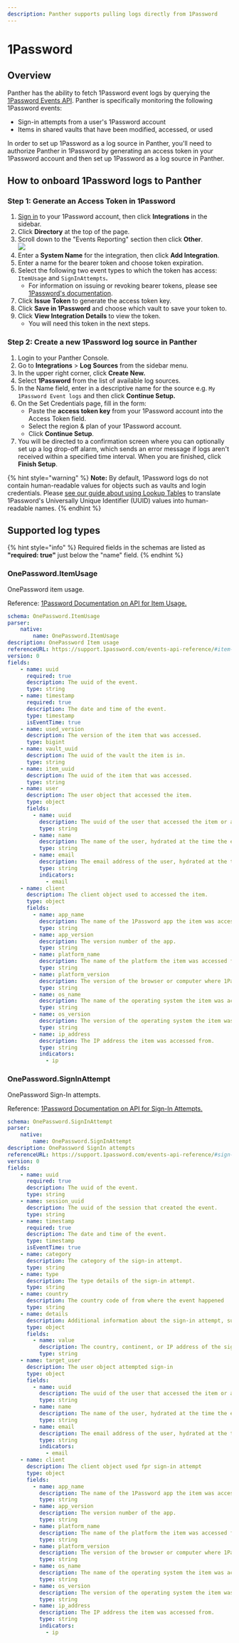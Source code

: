 ```yaml
---
description: Panther supports pulling logs directly from 1Password
---
```


# 1Password

## Overview

Panther has the ability to fetch 1Password event logs by querying the [1Password Events API](https://support.1password.com/events-api-reference/). Panther is specifically monitoring the following 1Password events:

* Sign-in attempts from a user's 1Password account
* Items in shared vaults that have been modified, accessed, or used

In order to set up 1Password as a log source in Panther, you'll need to authorize Panther in 1Password by generating an access token in your 1Password account and then set up 1Password as a log source in Panther.&#x20;

## How to onboard 1Password logs to Panther

### Step 1: Generate an Access Token in 1Password

1. [Sign in](https://start.1password.com/signin) to your 1Password account, then click **Integrations** in the sidebar.
2. Click **Directory** at the top of the page.
3. Scroll down to the "Events Reporting" section then click **Other**. \
   ![](../../.gitbook/assets/1pw-other.png)
4. Enter a **System Name** for the integration, then click **Add Integration**.
5. Enter a name for the bearer token and choose token expiration.&#x20;
6. Select the following two event types to which the token has access: `ItemUsage` and `SignInAttempts`**.**
   * For information on issuing or revoking bearer tokens, please see [1Password's documentation](https://support.1password.com/events-reporting/#appendix-issue-or-revoke-bearer-tokens).
7. Click **Issue Token** to generate the access token key.
8. Click **Save in 1Password** and choose which vault to save your token to.
9. Click **View Integration Details** to view the token.&#x20;
   * You will need this token in the next steps.

### Step 2: Create a new 1Password log source in Panther

1. Login to your Panther Console.
2. Go to **Integrations** > **Log** **Sources** from the sidebar menu.
3. In the upper right corner, click **Create New.**
4. Select **1Password** from the list of available log sources.
5. In the Name field, enter in a descriptive name for the source e.g. `My 1Password Event logs` and then click **Continue Setup.**
6. On the Set Credentials page, fill in the form:
   * Paste the **access token key** from your 1Password account into the Access Token field.
   * Select the region & plan of your 1Password account.&#x20;
   * Click **Continue Setup**.
7. You will be directed to a confirmation screen where you can optionally set up a log drop-off alarm, which sends an error message if logs aren't received within a specified time interval. When you are finished, click **Finish Setup**.

{% hint style="warning" %}
**Note:** By default, 1Password logs do not contain human-readable values for objects such as vaults and login credentials. Please [see our guide about using Lookup Tables](https://docs.panther.com/guides/using-lookup-tables-1password-uuids) to translate 1Password's Universally Unique Identifier (UUID) values into human-readable names.
{% endhint %}

## Supported log types

{% hint style="info" %}
Required fields in the schemas are listed as **"required: true"**  just below the "name" field.
{% endhint %}

### OnePassword.ItemUsage

OnePassword item usage.

Reference: [1Password Documentation on API for Item Usage.](https://support.1password.com/events-api-reference/#item-usage)

```yaml
schema: OnePassword.ItemUsage
parser:
    native:
        name: OnePassword.ItemUsage
description: OnePassword Item usage
referenceURL: https://support.1password.com/events-api-reference/#item-usage
version: 0
fields:
    - name: uuid
      required: true
      description: The uuid of the event.
      type: string
    - name: timestamp
      required: true
      description: The date and time of the event.
      type: timestamp
      isEventTime: true
    - name: used_version
      description: The version of the item that was accessed.
      type: bigint
    - name: vault_uuid
      description: The uuid of the vault the item is in.
      type: string
    - name: item_uuid
      description: The uuid of the item that was accessed.
      type: string
    - name: user
      description: The user object that accessed the item.
      type: object
      fields:
        - name: uuid
          description: The uuid of the user that accessed the item or attempted to sign in to the account.
          type: string
        - name: name
          description: The name of the user, hydrated at the time the event was generated.
          type: string
        - name: email
          description: The email address of the user, hydrated at the time the event was generated.
          type: string
          indicators:
            - email
    - name: client
      description: The client object used to accessed the item.
      type: object
      fields:
        - name: app_name
          description: The name of the 1Password app the item was accessed from.
          type: string
        - name: app_version
          description: The version number of the app.
          type: string
        - name: platform_name
          description: The name of the platform the item was accessed from.
          type: string
        - name: platform_version
          description: The version of the browser or computer where 1Password is installed, or the CPU of the machine where the 1Password command-line tool is installed.
          type: string
        - name: os_name
          description: The name of the operating system the item was accessed from.
          type: string
        - name: os_version
          description: The version of the operating system the item was accessed from.
          type: string
        - name: ip_address
          description: The IP address the item was accessed from.
          type: string
          indicators:
            - ip
```

### OnePassword.SignInAttempt

OnePassword Sign-In attempts.

Reference: [1Password Documentation on API for Sign-In Attempts.](https://support.1password.com/events-api-reference/#sign-in-attempts)

```yaml
schema: OnePassword.SignInAttempt
parser:
    native:
        name: OnePassword.SignInAttempt
description: OnePassword SignIn attempts
referenceURL: https://support.1password.com/events-api-reference/#sign-in-attempts
version: 0
fields:
    - name: uuid
      required: true
      description: The uuid of the event.
      type: string
    - name: session_uuid
      description: The uuid of the session that created the event.
      type: string
    - name: timestamp
      required: true
      description: The date and time of the event.
      type: timestamp
      isEventTime: true
    - name: category
      description: The category of the sign-in attempt.
      type: string
    - name: type
      description: The type details of the sign-in attempt.
      type: string
    - name: country
      description: The country code of from where the event happened
      type: string
    - name: details
      description: Additional information about the sign-in attempt, such as any firewall rules that prevent a user from signing in.
      type: object
      fields:
        - name: value
          description: The country, continent, or IP address of the sign-in attempt
          type: string
    - name: target_user
      description: The user object attempted sign-in
      type: object
      fields:
        - name: uuid
          description: The uuid of the user that accessed the item or attempted to sign in to the account.
          type: string
        - name: name
          description: The name of the user, hydrated at the time the event was generated.
          type: string
        - name: email
          description: The email address of the user, hydrated at the time the event was generated.
          type: string
          indicators:
            - email
    - name: client
      description: The client object used fpr sign-in attempt
      type: object
      fields:
        - name: app_name
          description: The name of the 1Password app the item was accessed from.
          type: string
        - name: app_version
          description: The version number of the app.
          type: string
        - name: platform_name
          description: The name of the platform the item was accessed from.
          type: string
        - name: platform_version
          description: The version of the browser or computer where 1Password is installed, or the CPU of the machine where the 1Password command-line tool is installed.
          type: string
        - name: os_name
          description: The name of the operating system the item was accessed from.
          type: string
        - name: os_version
          description: The version of the operating system the item was accessed from.
          type: string
        - name: ip_address
          description: The IP address the item was accessed from.
          type: string
          indicators:
            - ip
```
